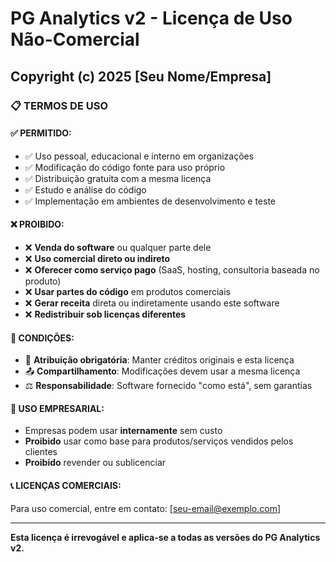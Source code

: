 # PG Analytics v2 - Licença de Uso Não-Comercial

## Copyright (c) 2025 [Seu Nome/Empresa]

### 📋 TERMOS DE USO

#### ✅ **PERMITIDO:**
- ✅ Uso pessoal, educacional e interno em organizações
- ✅ Modificação do código fonte para uso próprio
- ✅ Distribuição gratuita com a mesma licença
- ✅ Estudo e análise do código
- ✅ Implementação em ambientes de desenvolvimento e teste

#### ❌ **PROIBIDO:**
- ❌ **Venda do software** ou qualquer parte dele
- ❌ **Uso comercial direto ou indireto**
- ❌ **Oferecer como serviço pago** (SaaS, hosting, consultoria baseada no produto)
- ❌ **Usar partes do código** em produtos comerciais
- ❌ **Gerar receita** direta ou indiretamente usando este software
- ❌ **Redistribuir sob licenças diferentes**

#### 📄 **CONDIÇÕES:**
- 🔖 **Atribuição obrigatória**: Manter créditos originais e esta licença
- 📤 **Compartilhamento**: Modificações devem usar a mesma licença
- ⚖️ **Responsabilidade**: Software fornecido "como está", sem garantias

#### 🏢 **USO EMPRESARIAL:**
- Empresas podem usar **internamente** sem custo
- **Proibido** usar como base para produtos/serviços vendidos pelos clientes
- **Proibido** revender ou sublicenciar

#### 📞 **LICENÇAS COMERCIAIS:**
Para uso comercial, entre em contato: [seu-email@exemplo.com]

---
**Esta licença é irrevogável e aplica-se a todas as versões do PG Analytics v2.**
